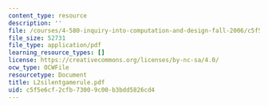 ```yaml
---
content_type: resource
description: ''
file: /courses/4-580-inquiry-into-computation-and-design-fall-2006/c5f5e6cf2cfb73009c00b3bdd5826cd4_L2silentgamerule.pdf
file_size: 52731
file_type: application/pdf
learning_resource_types: []
license: https://creativecommons.org/licenses/by-nc-sa/4.0/
ocw_type: OCWFile
resourcetype: Document
title: L2silentgamerule.pdf
uid: c5f5e6cf-2cfb-7300-9c00-b3bdd5826cd4
---
```

